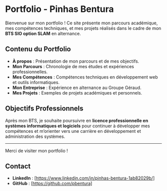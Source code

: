 # Portfolio - Pinhas Bentura

Bienvenue sur mon portfolio ! Ce site présente mon parcours académique, mes compétences techniques, et mes projets réalisés dans le cadre de mon **BTS SIO option SLAM** en alternance.

## Contenu du Portfolio

- **À propos** : Présentation de mon parcours et de mes objectifs.
- **Mon Parcours** : Chronologie de mes études et expériences professionnelles.
- **Mes Compétences** : Compétences techniques en développement web et outils informatiques.
- **Mon Entreprise** : Expérience en alternance au Groupe Géraud.
- **Mes Projets** : Exemples de projets académiques et personnels.

## Objectifs Professionnels

Après mon BTS, je souhaite poursuivre en **licence professionnelle en systèmes informatiques et logiciels** pour continuer à développer mes compétences et m’orienter vers une carrière en développement et administration des systèmes.

---

Merci de visiter mon portfolio ! 

## Contact

- **LinkedIn** : [https://www.linkedin.com/in/pinhas-bentura-1ab82029b/]
- **GitHub** : [https://github.com/pbentura]
